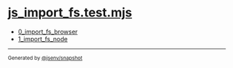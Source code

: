 # [js_import_fs.test.mjs](../js_import_fs.test.mjs)


- [0_import_fs_browser](0_import_fs_browser/0_import_fs_browser.md)
- [1_import_fs_node](1_import_fs_node/1_import_fs_node.md)

---

<sub>
  Generated by <a href="https://github.com/jsenv/core/tree/main/packages/independent/snapshot">@jsenv/snapshot</a>
</sub>

